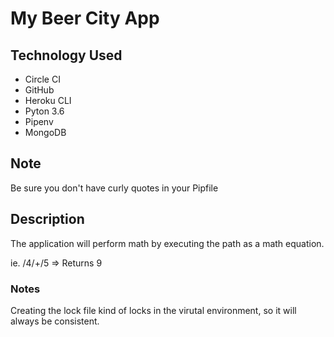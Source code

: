 # My Beer City App

## Technology Used
* Circle CI
* GitHub
* Heroku CLI
* Pyton 3.6
* Pipenv
* MongoDB

## Note
Be sure you don't have curly quotes in your Pipfile


## Description

The application will perform math by executing the path as a math equation.

ie. /4/+/5     => Returns 9

### Notes
Creating the lock file kind of locks in the virutal environment, so it will always be consistent.


